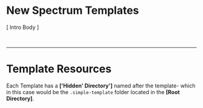 # New Spectrum Templates

[ Intro Body ]

<br />

---

# Template Resources

Each Template has a __['Hidden' Directory']__ named after the template- which in this case would be the `.simple-template` folder located in the __[Root Directory]__.

